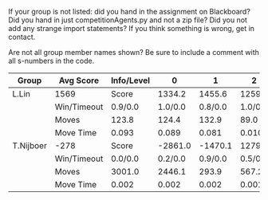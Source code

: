 If your group is not listed: did you hand in the assignment on Blackboard? Did you hand in just competitionAgents.py and not a zip file? Did you not add any strange import statements? If you think something is wrong, get in contact.

Are not all group member names shown? Be sure to include a comment with all s-numbers in the code.

Group | Avg Score | Info/Level | 0 | 1 | 2 | 3 | 4 | 5 | 6 | 7 | 8 | 9 | 10 | 11 
| --- | --- | --- | --- | --- | --- | --- | --- | --- | --- | --- | --- | --- | --- | --- 
L.Lin | 1569 | Score | 1334.2 | 1455.6 | 1259.1 | 1521.0 | 1460.4 | 2054.9 | 2501.3 | 780.3 | 3004.2 | 2303.7 | 476.0 | 676.2
 | | Win/Timeout | 0.9/0.0 | 1.0/0.0 | 0.8/0.0 | 1.0/0.0 | 0.9/0.0 | 0.9/0.0 | 1.0/0.0 | 0.2/0.0 | 0.8/0.0 | 0.5/0.0 | 0.1/0.0 | 0.0/0.0
 | | Moves | 123.8 | 124.4 | 132.9 | 89.0 | 87.6 | 168.1 | 178.7 | 89.7 | 352.8 | 330.3 | 100.0 | 119.8
 | | Move Time | 0.093 | 0.089 | 0.081 | 0.010 | 0.011 | 0.024 | 0.038 | 0.093 | 0.036 | 0.038 | 0.044 | 0.048
T.Nijboer | -278 | Score | -2861.0 | -1470.1 | 1279.1 | 430.8 | 320.4 | -1833.3 | 320.8 | 485.4 | -378.4 | -124.6 | 216.2 | 282.3
 | | Win/Timeout | 0.0/0.0 | 0.2/0.0 | 0.9/0.0 | 0.5/0.0 | 0.3/0.0 | 0.0/0.0 | 0.1/0.0 | 0.0/0.0 | 0.0/0.0 | 0.0/0.0 | 0.0/0.0 | 0.0/0.0
 | | Moves | 3001.0 | 2446.1 | 293.9 | 567.2 | 207.6 | 2823.3 | 831.2 | 111.6 | 1741.4 | 822.6 | 130.8 | 123.7
 | | Move Time | 0.002 | 0.002 | 0.002 | 0.001 | 0.001 | 0.002 | 0.002 | 0.002 | 0.004 | 0.004 | 0.004 | 0.004
